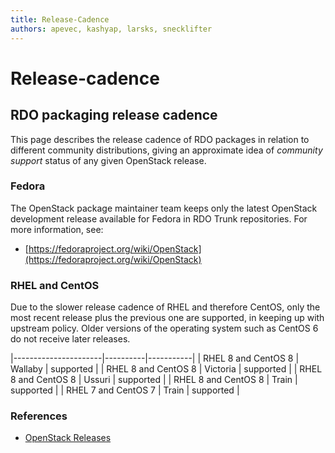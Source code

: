 ```yaml
---
title: Release-Cadence
authors: apevec, kashyap, larsks, snecklifter
---
```


# Release-cadence

## RDO packaging release cadence

This page describes the release cadence of RDO packages in relation to different community distributions, giving an approximate idea of *community support* status of any given OpenStack release.

### Fedora

The OpenStack package maintainer team keeps only the latest OpenStack development release available for Fedora in RDO Trunk repositories. For more information, see:

* [https://fedoraproject.org/wiki/OpenStack](https://fedoraproject.org/wiki/OpenStack)

### RHEL and CentOS

Due to the slower release cadence of RHEL and therefore CentOS, only the most recent release plus the previous one are supported, in keeping up with upstream policy. Older versions of the operating system such as CentOS 6 do not receive later releases.

|----------------------|----------|-----------|
| RHEL 8 and CentOS 8  | Wallaby  | supported |
| RHEL 8 and CentOS 8  | Victoria | supported |
| RHEL 8 and CentOS 8  | Ussuri   | supported |
| RHEL 8 and CentOS 8  | Train    | supported |
| RHEL 7 and CentOS 7  | Train    | supported |

### References

*   [OpenStack Releases](http://releases.openstack.org/)

